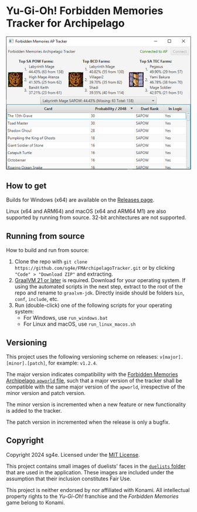 # Yu-Gi-Oh! Forbidden Memories Tracker for Archipelago

![screenshot of the tracker](screenshot.png)

## How to get

Builds for Windows (x64) are available on the [Releases page](https://github.com/sg4e/FMArchipelagoTracker/releases/latest).

Linux (x64 and ARM64) and macOS (x64 and ARM64 M1) are also supported by running from source. 32-bit architectures are not supported.

## Running from source

How to build and run from source:

1. Clone the repo with `git clone https://github.com/sg4e/FMArchipelagoTracker.git` or by clicking `"Code" > "Download ZIP"` and extracting.
2. [GraalVM 21 or later](https://www.graalvm.org/downloads/) is required. Download for your operating system. If using the automated scripts in the next step, extract to the root of the repo and rename to `graalvm-jdk`. Directly inside should be folders `bin`, `conf`, `include`, etc.
3. Run (double-click) one of the following scripts for your operating system:
    - For Windows, use `run_windows.bat`
    - For Linux and macOS, use `run_linux_macos.sh`

## Versioning

This project uses the following versioning scheme on releases: `v[major].[minor].[patch]`, for example: `v1.2.4`.

The major version indicates compatibility with the [Forbidden Memories Archipelago `apworld` file](https://github.com/sg4e/Archipelago/releases), such that a major version of the tracker shall be compatible with the same major version of the `apworld`, irrespective of the minor version and patch version.

The minor version is incremented when a new feature or new functionality is added to the tracker.

The patch version in incremented when the release is only a bugfix.

## Copyright

Copyright 2024 sg4e. Licensed under the [MIT License](LICENSE.txt).

This project contains small images of duelists' faces in the [`duelists` folder](src/main/resources/moe/maika/fmaptracker/duelists) that are used in the application. These images are included under the assumption that their inclusion constitutes Fair Use.

This project is neither endorsed by nor affiliated with Konami. All intellectual property rights to the *Yu-Gi-Oh!* franchise and the *Forbidden Memories* game belong to Konami.
